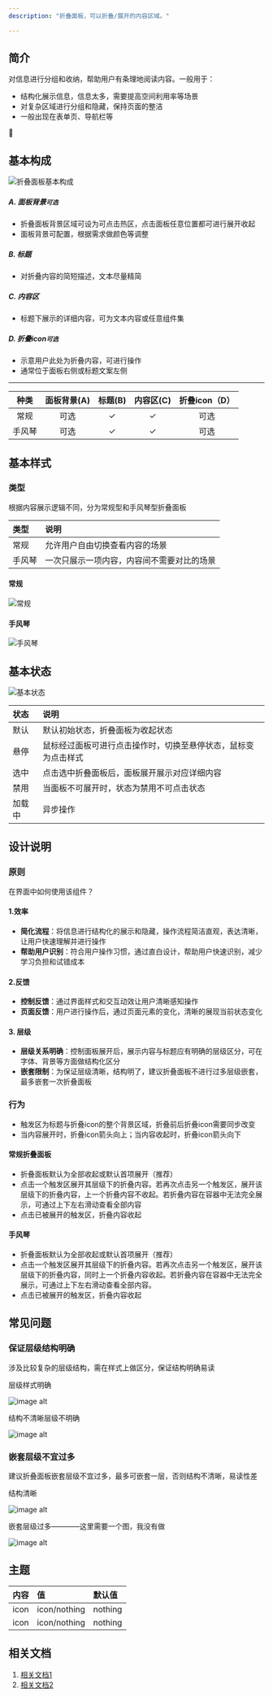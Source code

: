```yaml
---
description: "折叠面板，可以折叠/展开的内容区域。"

---
```


<!--副标题具体写法见源代码模式-->



## 简介

对信息进行分组和收纳，帮助用户有条理地阅读内容。一般用于：

- 结构化展示信息，信息太多，需要提高空间利用率等场景
- 对复杂区域进行分组和隐藏，保持页面的整洁
- 一般出现在表单页、导航栏等



## 基本构成

![折叠面板基本构成](../../../images/collapse/折叠面板基本构成.png)

##### A. 面板背景`可选`

- 折叠面板背景区域可设为可点击热区，点击面板任意位置都可进行展开收起
- 面板背景可配置，根据需求做颜色等调整


##### B. 标题

- 对折叠内容的简短描述，文本尽量精简

##### C. 内容区

- 标题下展示的详细内容，可为文本内容或任意组件集

##### D. 折叠icon`可选`

- 示意用户此处为折叠内容，可进行操作
- 通常位于面板右侧或标题文案左侧

----



|  种类  | 面板背景(A) | 标题(B) | 内容区(C) | 折叠icon（D） |
| :----: | :---------: | :-----: | :-------: | :-----------: |
|  常规  |    可选     |    ✓    |     ✓     |     可选      |
| 手风琴 |    可选     |    ✓    |     ✓     |     可选      |



## 基本样式

### 类型

根据内容展示逻辑不同，分为常规型和手风琴型折叠面板

| 类型   | 说明                                       |
| :----- | :----------------------------------------- |
| 常规   | 允许用户自由切换查看内容的场景             |
| 手风琴 | 一次只展示一项内容，内容间不需要对比的场景 |

#### 常规

![常规](../../../images/collapse/常规.png)

#### 手风琴

![手风琴](../../../images/collapse/手风琴.png)



## 基本状态

![基本状态](../../../images/collapse/基本状态.png)

| 状态   | 说明                                                         |
| :----- | :----------------------------------------------------------- |
| 默认   | 默认初始状态，折叠面板为收起状态                             |
| 悬停   | 鼠标经过面板可进行点击操作时，切换至悬停状态，鼠标变为点击样式<!--（这个状态图上🈚️）--> |
| 选中   | 点击选中折叠面板后，面板展开展示对应详细内容                 |
| 禁用   | 当面板不可展开时，状态为禁用不可点击状态                     |
| 加载中 | 异步操作                                                     |



## 设计说明

### 原则

在界面中如何使用该组件？

#### 1.效率

- **简化流程**：将信息进行结构化的展示和隐藏，操作流程简洁直观，表达清晰，让用户快速理解并进行操作
- **帮助用户识别**：符合用户操作习惯，通过直白设计，帮助用户快速识别，减少学习负担和试错成本

#### 2.反馈

- **控制反馈**：通过界面样式和交互动效让用户清晰感知操作
- **页面反馈**：用户进行操作后，通过页面元素的变化，清晰的展现当前状态变化

#### 3. 层级

- **层级关系明确**：控制面板展开后，展示内容与标题应有明确的层级区分，可在字体、背景等方面做结构化区分
- **嵌套限制**：为保证层级清晰，结构明了，建议折叠面板不进行过多层级嵌套，最多嵌套一次折叠面板



### 行为

- 触发区为标题与折叠icon的整个背景区域，折叠前后折叠icon需要同步改变
- 当内容展开时，折叠icon箭头向上；当内容收起时，折叠icon箭头向下

#### 常规折叠面板

- 折叠面板默认为全部收起或默认首项展开（推荐）
- 点击一个触发区展开其层级下的折叠内容。若再次点击另一个触发区，展开该层级下的折叠内容，上一个折叠内容不收起。若折叠内容在容器中无法完全展示，可通过上下左右滑动查看全部内容
- 点击已被展开的触发区，折叠内容收起

#### 手风琴

- 折叠面板默认为全部收起或默认首项展开（推荐）
- 点击一个触发区展开其层级下的折叠内容。若再次点击另一个触发区，展开该层级下的折叠内容，同时上一个折叠内容收起。若折叠内容在容器中无法完全展示，可通过上下左右滑动查看全部内容。
- 点击已被展开的触发区，折叠内容收起



##  常见问题

### 保证层级结构明确

涉及比较复杂的层级结构，需在样式上做区分，保证结构明确易读



<div class="u-md-flex-without-bg">
   <div class="u-md-mr24">
      <p><i class="u-md-suggested"></i>层级样式明确</p>
      <img src="../../../images/collapse/层级清晰.png" alt="image alt" title="desc" />
   </div>
   <div>
      <p><i class="u-md-not-suggested"></i>结构不清晰层级不明确</p>
      <img src="../../../images/collapse/层级混乱.png" alt="image alt" title="desc" />
   </div>
</div>



### 嵌套层级不宜过多

建议折叠面板嵌套层级不宜过多，最多可嵌套一层，否则结构不清晰，易读性差



<div class="u-md-flex-without-bg">
   <div class="u-md-mr24">
      <p><i class="u-md-suggested"></i>结构清晰</p>
      <img src="../../../images/collapse/嵌套合理.png" alt="image alt" title="desc" />
   </div>
   <div>
      <p><i class="u-md-not-suggested"></i>嵌套层级过多————这里需要一个图，我没有做</p>
      <img src="../../../images/collapse/嵌套合理.png" alt="image alt" title="desc" />
   </div>
</div>








## 主题

| 内容 | 值           | 默认值  |
| :--- | :----------- | :------ |
| icon | icon/nothing | nothing |
| icon | icon/nothing | nothing |



## 相关文档

1. [相关文档1](https://www.ucloud.cn)
2. [相关文档2](https://www.ucloud.cn)

